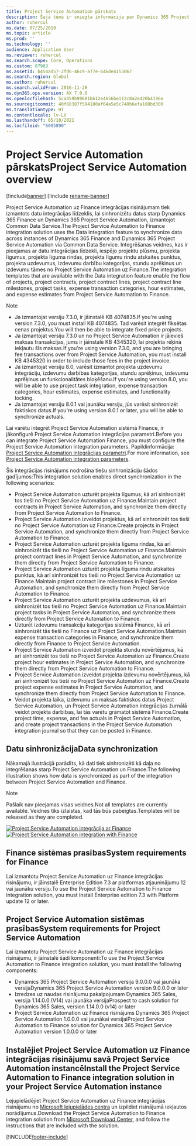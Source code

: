 ```yaml
---
title: Project Service Automation pārskats
description: Šajā tēmā ir sniegta informācija par Dynamics 365 Project Service Automation integrācijas uz Dynamics 365 Finance risinājumu.
author: ruhercul
ms.date: 07/25/2019
ms.topic: article
ms.prod: ''
ms.technology: ''
audience: Application User
ms.reviewer: ruhercul
ms.search.scope: Core, Operations
ms.custom: 87983
ms.assetid: b454ad57-2fd6-46c9-a77e-646de4153067
ms.search.region: Global
ms.author: ruhercul
ms.search.validFrom: 2016-11-28
ms.dyn365.ops.version: AX 7.0.0
ms.openlocfilehash: 5ca459b99881b612e4656be112c8a2e420b4196e
ms.sourcegitcommit: 40f68387f594180af64a5e5c748b6efa188bd300
ms.translationtype: HT
ms.contentlocale: lv-LV
ms.lasthandoff: 05/10/2021
ms.locfileid: "6005890"
---
```

# <a name="project-service-automation-overview"></a><span data-ttu-id="63d11-103">Project Service Automation pārskats</span><span class="sxs-lookup"><span data-stu-id="63d11-103">Project Service Automation overview</span></span>

[!include[banner](../includes/banner.md)]
[!include [rename-banner](~/includes/cc-data-platform-banner.md)]

<span data-ttu-id="63d11-104">Project Service Automation uz Finance integrācijas risinājumam tiek izmantots datu integrācijas līdzeklis, lai sinhronizētu datus starp Dynamics 365 Finance un Dynamics 365 Project Service Automation, izmantojot Common Data Service.</span><span class="sxs-lookup"><span data-stu-id="63d11-104">The Project Service Automation to Finance integration solution uses the Data integration feature to synchronize data across instances of Dynamics 365 Finance and Dynamics 365 Project Service Automation via Common Data Service.</span></span> <span data-ttu-id="63d11-105">Integrēšanas veidnes, kas ir pieejamas ar datu integrācijas līdzekli, iespējo projektu plūsmu, projekta līgumus, projekta līguma rindas, projekta līgumu rindu atskaites punktus, projekta uzdevumus, izdevumu darbību kategorijas, stundu aprēķinus un izdevumu tāmes no Project Service Automation uz Finance.</span><span class="sxs-lookup"><span data-stu-id="63d11-105">The integration templates that are available with the Data integration feature enable the flow of projects, project contracts, project contract lines, project contract line milestones, project tasks, expense transaction categories, hour estimates, and expense estimates from Project Service Automation to Finance.</span></span>

> [!NOTE]
> - <span data-ttu-id="63d11-106">Ja izmantojat versiju 7.3.0, ir jāinstalē KB 4074835.</span><span class="sxs-lookup"><span data-stu-id="63d11-106">If you're using version 7.3.0, you must install KB 4074835.</span></span> <span data-ttu-id="63d11-107">Tad varēsit integrēt fiksētas cenas projektus.</span><span class="sxs-lookup"><span data-stu-id="63d11-107">You will then be able to integrate fixed price projects.</span></span>
> - <span data-ttu-id="63d11-108">Ja izmantojat versiju 7.3.0 un no Project Service Automation ir jāievieš maksas transakcijas, jums ir jāinstalē KB 4345320, lai projekta rēķinā iekļautu šīs maksas.</span><span class="sxs-lookup"><span data-stu-id="63d11-108">If you're using version 7.3.0, and you are bringing fee transactions over from Project Service Automation, you must install KB 4345320 in order to include those fees in the project invoice.</span></span>
> - <span data-ttu-id="63d11-109">Ja izmantojat versiju 8.0, varēsit izmantot projekta uzdevumu integrāciju, izdevumu darbības kategorijas, stundu aprēķinus, izdevumu aprēķinus un funkcionalitātes bloķēšanu.</span><span class="sxs-lookup"><span data-stu-id="63d11-109">If you're using version 8.0, you will be able to use project task integration, expense transaction categories, hour estimates, expense estimates, and functionality locking.</span></span>
> - <span data-ttu-id="63d11-110">Ja izmantojat versiju 8.0.1 vai jaunāku versiju, jūs varēsit sinhronizēt faktiskos datus.</span><span class="sxs-lookup"><span data-stu-id="63d11-110">If you're using version 8.0.1 or later, you will be able to synchronize actuals.</span></span>

<span data-ttu-id="63d11-111">Lai varētu integrēt Project Service Automation sistēmā Finance, ir jākonfigurē Project Service Automation integrācijas parametri.</span><span class="sxs-lookup"><span data-stu-id="63d11-111">Before you can integrate Project Service Automation Finance, you must configure the Project Service Automation integration parameters.</span></span> <span data-ttu-id="63d11-112">Papildinformācija: [Project Service Automation integrācijas parametri](PSA-parameters.md).</span><span class="sxs-lookup"><span data-stu-id="63d11-112">For more information, see [Project Service Automation integration parameters](PSA-parameters.md).</span></span>

<span data-ttu-id="63d11-113">Šis integrācijas risinājums nodrošina tiešu sinhronizāciju šādos gadījumos:</span><span class="sxs-lookup"><span data-stu-id="63d11-113">This integration solution enables direct synchronization in the following scenarios:</span></span>

- <span data-ttu-id="63d11-114">Project Service Automation uzturēt projekta līgumus, kā arī sinhronizēt tos tieši no Project Service Automation uz Finance.</span><span class="sxs-lookup"><span data-stu-id="63d11-114">Maintain project contracts in Project Service Automation, and synchronize them directly from Project Service Automation to Finance.</span></span>
- <span data-ttu-id="63d11-115">Project Service Automation izveidot projektus, kā arī sinhronizēt tos tieši no Project Service Automation uz Finance.</span><span class="sxs-lookup"><span data-stu-id="63d11-115">Create projects in Project Service Automation, and synchronize them directly from Project Service Automation to Finance.</span></span>
- <span data-ttu-id="63d11-116">Project Service Automation uzturēt projekta līguma rindas, kā arī sinhronizēt tās tieši no Project Service Automation uz Finance.</span><span class="sxs-lookup"><span data-stu-id="63d11-116">Maintain project contract lines in Project Service Automation, and synchronize them directly from Project Service Automation to Finance.</span></span>
- <span data-ttu-id="63d11-117">Project Service Automation uzturēt projekta līguma rindu atskaites punktus, kā arī sinhronizēt tos tieši no Project Service Automation uz Finance.</span><span class="sxs-lookup"><span data-stu-id="63d11-117">Maintain project contract line milestones in Project Service Automation, and synchronize them directly from Project Service Automation to Finance.</span></span>
- <span data-ttu-id="63d11-118">Project Service Automation uzturēt projekta uzdevumus, kā arī sinhronizēt tos tieši no Project Service Automation uz Finance.</span><span class="sxs-lookup"><span data-stu-id="63d11-118">Maintain project tasks in Project Service Automation, and synchronize them directly from Project Service Automation to Finance.</span></span>
- <span data-ttu-id="63d11-119">Uzturēt izdevumu transakciju kategorijas sistēmā Finance, kā arī sinhronizēt tās tieši no Finance uz Project Service Automation.</span><span class="sxs-lookup"><span data-stu-id="63d11-119">Maintain expense transaction categories in Finance, and synchronize them directly from Finance to Project Service Automation.</span></span>
- <span data-ttu-id="63d11-120">Project Service Automation izveidot projekta stundu novērtējumus, kā arī sinhronizēt tos tieši no Project Service Automation uz Finance.</span><span class="sxs-lookup"><span data-stu-id="63d11-120">Create project hour estimates in Project Service Automation, and synchronize them directly from Project Service Automation to Finance.</span></span>
- <span data-ttu-id="63d11-121">Project Service Automation izveidot projekta izdevumu novērtējumus, kā arī sinhronizēt tos tieši no Project Service Automation uz Finance.</span><span class="sxs-lookup"><span data-stu-id="63d11-121">Create project expense estimates in Project Service Automation, and synchronize them directly from Project Service Automation to Finance.</span></span>
- <span data-ttu-id="63d11-122">Veidot projekta laika, izdevumu un maksas faktiskos datus Project Service Automation, un Project Service Automation integrācijas žurnālā veidot projekta darbības, lai tās varētu grāmatot sistēmā Finance.</span><span class="sxs-lookup"><span data-stu-id="63d11-122">Create project time, expense, and fee actuals in Project Service Automation, and create project transactions in the Project Service Automation integration journal so that they can be posted in Finance.</span></span>

## <a name="data-synchronization"></a><span data-ttu-id="63d11-123">Datu sinhronizācija</span><span class="sxs-lookup"><span data-stu-id="63d11-123">Data synchronization</span></span>

<span data-ttu-id="63d11-124">Nākamajā ilustrācijā parādīts, kā dati tiek sinhronizēti kā daļa no integrēšanas starp Project Service Automation un Finance.</span><span class="sxs-lookup"><span data-stu-id="63d11-124">The following illustration shows how data is synchronized as part of the integration between Project Service Automation and Finance.</span></span>

> [!NOTE]
> <span data-ttu-id="63d11-125">Pašlaik nav pieejamas visas veidnes.</span><span class="sxs-lookup"><span data-stu-id="63d11-125">Not all templates are currently available.</span></span> <span data-ttu-id="63d11-126">Veidnes tiks izlaistas, kad tās būs pabeigtas.</span><span class="sxs-lookup"><span data-stu-id="63d11-126">Templates will be released as they are completed.</span></span>

<span data-ttu-id="63d11-127">[![Project Service Automation integrācija ar Finance](./media/PSA-integration.png)](./media/PSA-integration.png)</span><span class="sxs-lookup"><span data-stu-id="63d11-127">[![Project Service Automation integration with Finance](./media/PSA-integration.png)](./media/PSA-integration.png)</span></span>

## <a name="system-requirements-for-finance"></a><span data-ttu-id="63d11-128">Finance sistēmas prasības</span><span class="sxs-lookup"><span data-stu-id="63d11-128">System requirements for Finance</span></span>

<span data-ttu-id="63d11-129">Lai izmantotu Project Service Automation uz Finance integrācijas risinājumu, ir jāinstalē Enterprise Edition 7.3 ar platformas atjauninājumu 12 vai jaunāku versiju.</span><span class="sxs-lookup"><span data-stu-id="63d11-129">To use the Project Service Automation to Finance integration solution, you must install Enterprise edition 7.3 with Platform update 12 or later.</span></span>

## <a name="system-requirements-for-project-service-automation"></a><span data-ttu-id="63d11-130">Project Service Automation sistēmas prasības</span><span class="sxs-lookup"><span data-stu-id="63d11-130">System requirements for Project Service Automation</span></span>

<span data-ttu-id="63d11-131">Lai izmantotu Project Service Automation uz Finance integrācijas risinājumu, ir jāinstalē šādi komponenti:</span><span class="sxs-lookup"><span data-stu-id="63d11-131">To use the Project Service Automation to Finance integration solution, you must install the following components:</span></span>

- <span data-ttu-id="63d11-132">Dynamics 365 Project Service Automation versija 9.0.0.0 vai jaunāka versija</span><span class="sxs-lookup"><span data-stu-id="63d11-132">Dynamics 365 Project Service Automation version 9.0.0.0 or later</span></span>
- <span data-ttu-id="63d11-133">Izredzes uz naudas risinājumu pakalpojumam Dynamics 365 Sales, versija 1.14.0.0 (V14) vai jaunāka versija</span><span class="sxs-lookup"><span data-stu-id="63d11-133">Prospect to cash solution for Dynamics 365 Sales, version 1.14.0.0 (v14) or later</span></span>
- <span data-ttu-id="63d11-134">Project Service Automation uz Finance risinājums Dynamics 365 Project Service Automation 1.0.0.0 vai jaunākai versijai</span><span class="sxs-lookup"><span data-stu-id="63d11-134">Project Service Automation to Finance solution for Dynamics 365 Project Service Automation version 1.0.0.0 or later</span></span>

## <a name="install-the-project-service-automation-to-finance-integration-solution-in-your-project-service-automation-instance"></a><span data-ttu-id="63d11-135">Instalējiet Project Service Automation uz Finance integrācijas risinājumu savā Project Service Automation instancē</span><span class="sxs-lookup"><span data-stu-id="63d11-135">Install the Project Service Automation to Finance integration solution in your Project Service Automation instance</span></span>

<span data-ttu-id="63d11-136">Lejupielādējiet Project Service Automation uz Finance integrācijas risinājumu no [Microsoft lejupielādes centra](https://www.microsoft.com/download/details.aspx?id=57016) un izpildiet risinājumā iekļautos norādījumus.</span><span class="sxs-lookup"><span data-stu-id="63d11-136">Download the Project Service Automation to Finance integration solution from [Microsoft Download Center](https://www.microsoft.com/download/details.aspx?id=57016), and follow the instructions that are included with the solution.</span></span>


[!INCLUDE[footer-include](../includes/footer-banner.md)]